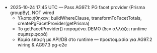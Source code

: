 - 2025-10-24 17:45 UTC — Pass AG97.1: PG facet provider (Prisma groupBy), NOT wired
  - Υλοποιήθηκαν: buildWhereClause, transformToFacetTotals, createPgFacetProvider(getPrisma)
  - Το getFacetProvider() παραμένει DEMO (δεν αλλάζει runtime συμπεριφορά)
  - Καμία επαφή με API/DB στο runtime — προετοιμασία για AG97.2 wiring & AG97.3 pg-e2e
